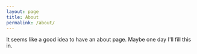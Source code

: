```yaml
---
layout: page
title: About
permalink: /about/
---
```


It seems like a good idea to have an about page. Maybe one day I'll fill this in.
